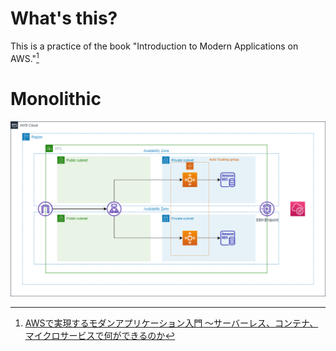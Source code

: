 # What's this?

This is a practice of the book "Introduction to Modern Applications on AWS."[^1]

[^1]: [AWSで実現するモダンアプリケーション入門 〜サーバーレス、コンテナ、マイクロサービスで何ができるのか](https://www.amazon.co.jp/dp/4297133261)

# Monolithic

![](/diagrams/monolithic.drawio.png)

